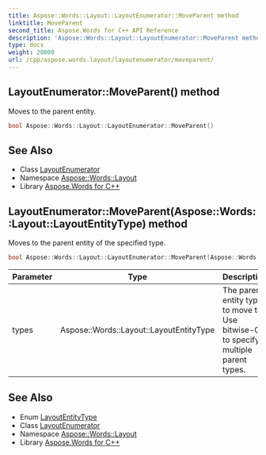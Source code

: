 ```yaml
---
title: Aspose::Words::Layout::LayoutEnumerator::MoveParent method
linktitle: MoveParent
second_title: Aspose.Words for C++ API Reference
description: 'Aspose::Words::Layout::LayoutEnumerator::MoveParent method. Moves to the parent entity in C++.'
type: docs
weight: 20000
url: /cpp/aspose.words.layout/layoutenumerator/moveparent/
---
```

## LayoutEnumerator::MoveParent() method


Moves to the parent entity.

```cpp
bool Aspose::Words::Layout::LayoutEnumerator::MoveParent()
```

## See Also

* Class [LayoutEnumerator](../)
* Namespace [Aspose::Words::Layout](../../)
* Library [Aspose.Words for C++](../../../)
## LayoutEnumerator::MoveParent(Aspose::Words::Layout::LayoutEntityType) method


Moves to the parent entity of the specified type.

```cpp
bool Aspose::Words::Layout::LayoutEnumerator::MoveParent(Aspose::Words::Layout::LayoutEntityType types)
```


| Parameter | Type | Description |
| --- | --- | --- |
| types | Aspose::Words::Layout::LayoutEntityType | The parent entity type to move to. Use bitwise-OR to specify multiple parent types. |

## See Also

* Enum [LayoutEntityType](../../layoutentitytype/)
* Class [LayoutEnumerator](../)
* Namespace [Aspose::Words::Layout](../../)
* Library [Aspose.Words for C++](../../../)
